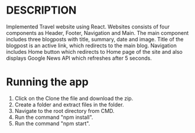 # DESCRIPTION

Implemented Travel website using React. Websites consists of four components as Header, Footer, Navigation and Main. 
The main component includes three blogposts with title, summary, date and image.
Title of the blogpost is an active link, which redirects to the main blog. 
Navigation includes Home button which redirects to Home page of the site and also displays Google News API which refreshes after 5 seconds. 

# Running the app

1. Click on the Clone the file and download the zip.
2. Create a folder and extract files in the folder. 
3. Navigate to the root directory from CMD. 
4. Run the command "npm install".
5. Run the command "npm start".
